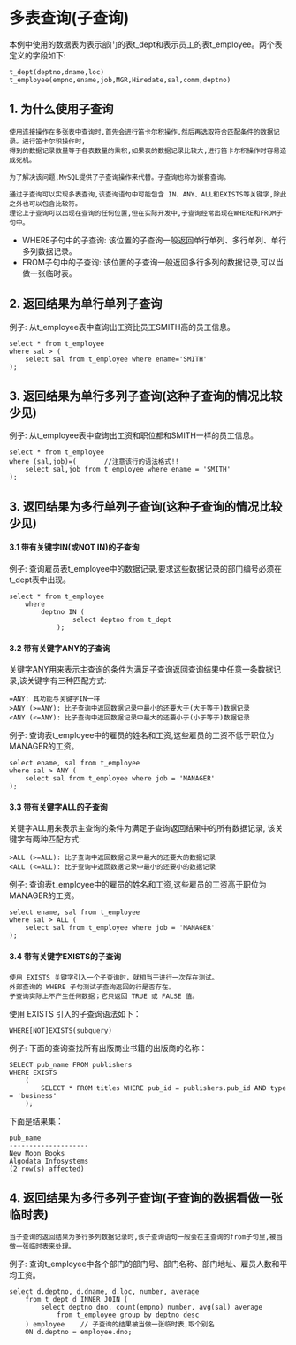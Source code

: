 # 多表查询(子查询)

本例中使用的数据表为表示部门的表t_dept和表示员工的表t_employee。两个表定义的字段如下:

    t_dept(deptno,dname,loc)
    t_employee(empno,ename,job,MGR,Hiredate,sal,comm,deptno)

## 1. 为什么使用子查询
    
    使用连接操作在多张表中查询时,首先会进行笛卡尔积操作,然后再选取符合匹配条件的数据记录。进行笛卡尔积操作时,
    得到的数据记录数量等于各表数量的乘积,如果表的数据记录比较大,进行笛卡尔积操作时容易造成死机。
    
    为了解决该问题,MySQL提供了子查询操作来代替。子查询也称为嵌套查询。
    
    通过子查询可以实现多表查询,该查询语句中可能包含 IN、ANY、ALL和EXISTS等关键字,除此之外也可以包含比较符。
    理论上子查询可以出现在查询的任何位置,但在实际开发中,子查询经常出现在WHERE和FROM子句中。

- WHERE子句中的子查询: 该位置的子查询一般返回单行单列、多行单列、单行多列数据记录。
- FROM子句中的子查询: 该位置的子查询一般返回多行多列的数据记录,可以当做一张临时表。

## 2. 返回结果为单行单列子查询

例子: 从t_employee表中查询出工资比员工SMITH高的员工信息。

    select * from t_employee 
    where sal > (
        select sal from t_employee where ename='SMITH'
    );

## 3. 返回结果为单行多列子查询(这种子查询的情况比较少见)

例子: 从t_employee表中查询出工资和职位都和SMITH一样的员工信息。

    select * from t_employee
    where (sal,job)=(       //注意该行的语法格式!!
        select sal,job from t_employee where ename = 'SMITH'
    );

## 3. 返回结果为多行单列子查询(这种子查询的情况比较少见)

#### 3.1 带有关键字IN(或NOT IN)的子查询

例子: 查询雇员表t_employee中的数据记录,要求这些数据记录的部门编号必须在t_dept表中出现。

    select * from t_employee 
        where 
            deptno IN (
                    select deptno from t_dept
                );

#### 3.2 带有关键字ANY的子查询

关键字ANY用来表示主查询的条件为满足子查询返回查询结果中任意一条数据记录,该关键字有三种匹配方式:

    =ANY: 其功能与关键字IN一样
    >ANY (>=ANY): 比子查询中返回数据记录中最小的还要大于(大于等于)数据记录
    <ANY (<=ANY): 比子查询中返回数据记录中最大的还要小于(小于等于)数据记录
    
例子: 查询表t_employee中的雇员的姓名和工资,这些雇员的工资不低于职位为MANAGER的工资。

    select ename, sal from t_employee 
    where sal > ANY (
        select sal from t_employee where job = 'MANAGER' 
    );

#### 3.3 带有关键字ALL的子查询

关键字ALL用来表示主查询的条件为满足子查询返回结果中的所有数据记录, 该关键字有两种匹配方式:

    >ALL (>=ALL): 比子查询中返回数据记录中最大的还要大的数据记录
    <ALL (<=ALL): 比子查询中返回数据记录中最小的还要小的数据记录
    
例子: 查询表t_employee中的雇员的姓名和工资,这些雇员的工资高于职位为MANAGER的工资。

    select ename, sal from t_employee
    where sal > ALL (
        select sal from t_employee where job = 'MANAGER'
    );

#### 3.4 带有关键字EXISTS的子查询

    使用 EXISTS 关键字引入一个子查询时，就相当于进行一次存在测试。
    外部查询的 WHERE 子句测试子查询返回的行是否存在。
    子查询实际上不产生任何数据；它只返回 TRUE 或 FALSE 值。

使用 EXISTS 引入的子查询语法如下：

    WHERE[NOT]EXISTS(subquery)

例子: 下面的查询查找所有出版商业书籍的出版商的名称：

    SELECT pub_name FROM publishers
    WHERE EXISTS
        (
            SELECT * FROM titles WHERE pub_id = publishers.pub_id AND type = 'business'
        );

下面是结果集：

    pub_name
    --------------------
    New Moon Books
    Algodata Infosystems
    (2 row(s) affected)

## 4. 返回结果为多行多列子查询(子查询的数据看做一张临时表)

    当子查询的返回结果为多行多列数据记录时,该子查询语句一般会在主查询的from子句里,被当做一张临时表来处理。

例子: 查询t_employee中各个部门的部门号、部门名称、部门地址、雇员人数和平均工资。

    select d.deptno, d.dname, d.loc, number, average 
        from t_dept d INNER JOIN (
            select deptno dno, count(empno) number, avg(sal) average
                from t_employee group by deptno desc
        ) employee    // 子查询的结果被当做一张临时表,取个别名
        ON d.deptno = employee.dno; 
    